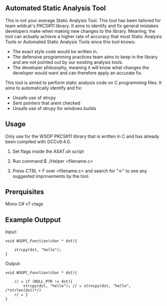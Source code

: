 ## Automated Static Analysis Tool
This is not your average Static Analysis Tool. This tool has been tailored for team wildcat's
PKCS#11 library. It aims to identify and fix general mistakes developers make when making new changes
to the library. Meaning, the tool can actually achieve a higher rate of accuracy that most Static Analysis
Tools or Automated Static Analysis Tools since this tool knows:
- The exact style code would be written in.
- The defensive programming practices team aims to keep in the library and are not pointed out
by our existing analysis tools.
- The developer philosophy, meaning it will know what changes the developer would want
and can therefore apply an accurate fix.

This tool is aimed to perform static analysis code on C programming files.
It aims to automatically identify and fix:
- Unsafe use of strcpy 
- Sent pointers that arent checked
- Unsafe use of strcpy for windows builds

## Usage
Only use for the WSOP PKCS#11 library that is written in C and has already been compiled with GCCv9.4.0.

1) Set flags inside the ASAT.sh script

2) Run command:$ ./Helper <filename.c>

3) Press CTRL + F over <filename.c> and search for "☠" to see any suggested improvements by the tool.

## Prerquisites
Mono
C# v7
ctags

## Example Outpput
Input:
```
void WSOPC_Function(char * dst){

	strcpy(dst, "hello");
}
```

Output:
```
void WSOPC_Function(char * dst){

	// ☠ if (NULL_PTR != dst){
		strcpy(dst, "hello"); // ☠ strncpy(dst, "hello", /*strlen(dst)*/)
	// ☠ }
}
```
